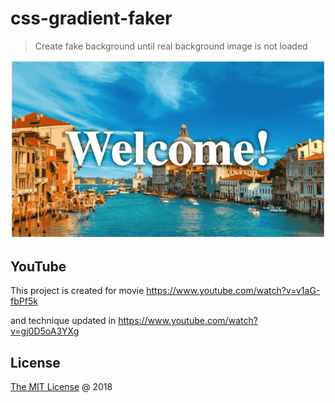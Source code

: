 # css-gradient-faker 

> Create fake background until real background image is not loaded

![](./demo.gif)

## YouTube

This project is created for movie https://www.youtube.com/watch?v=v1aG-fbPf5k

and technique updated in https://www.youtube.com/watch?v=gj0D5oA3YXg

## License

[The MIT License](http://piecioshka.mit-license.org) @ 2018
